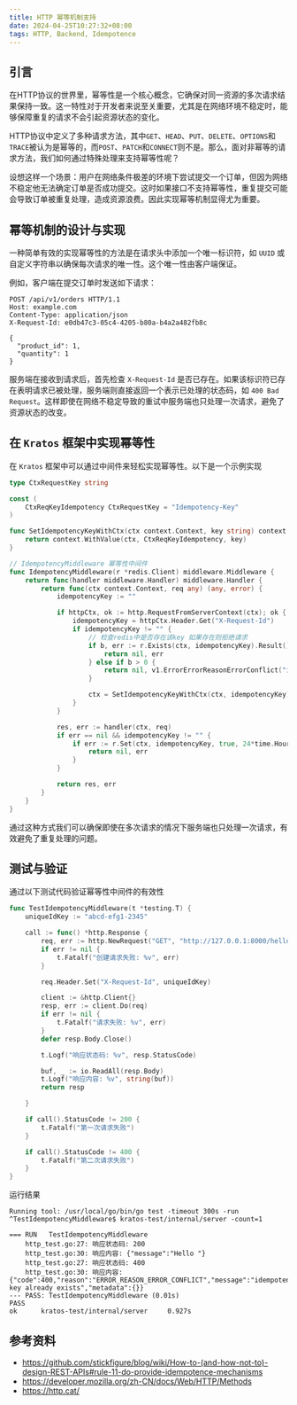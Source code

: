 ```yaml
---
title: HTTP 幂等机制支持
date: 2024-04-25T10:27:32+08:00
tags: HTTP, Backend, Idempotence
---
```


## 引言

在HTTP协议的世界里，幂等性是一个核心概念，它确保对同一资源的多次请求结果保持一致。这一特性对于开发者来说至关重要，尤其是在网络环境不稳定时，能够保障重复的请求不会引起资源状态的变化。

HTTP协议中定义了多种请求方法，其中`GET`、`HEAD`、`PUT`、`DELETE`、`OPTIONS`和`TRACE`被认为是幂等的，而`POST`、`PATCH`和`CONNECT`则不是。那么，面对非幂等的请求方法，我们如何通过特殊处理来支持幂等性呢？

设想这样一个场景：用户在网络条件极差的环境下尝试提交一个订单，但因为网络不稳定他无法确定订单是否成功提交。这时如果接口不支持幂等性，重复提交可能会导致订单被重复处理，造成资源浪费。因此实现幂等机制显得尤为重要。

## 幂等机制的设计与实现

一种简单有效的实现幂等性的方法是在请求头中添加一个唯一标识符，如 `UUID` 或自定义字符串以确保每次请求的唯一性。这个唯一性由客户端保证。

例如，客户端在提交订单时发送如下请求：

```http
POST /api/v1/orders HTTP/1.1
Host: example.com
Content-Type: application/json
X-Request-Id: e0db47c3-05c4-4205-b80a-b4a2a482fb8c

{
  "product_id": 1,
  "quantity": 1
}
```

服务端在接收到请求后，首先检查 `X-Request-Id` 是否已存在。如果该标识符已存在表明请求已被处理，服务端则直接返回一个表示已处理的状态码，如 `400 Bad Request`。这样即使在网络不稳定导致的重试中服务端也只处理一次请求，避免了资源状态的改变。

## 在 `Kratos` 框架中实现幂等性

在 `Kratos` 框架中可以通过中间件来轻松实现幂等性。以下是一个示例实现

```go
type CtxRequestKey string

const (
    CtxReqKeyIdempotency CtxRequestKey = "Idempotency-Key"
)

func SetIdempotencyKeyWithCtx(ctx context.Context, key string) context.Context {
    return context.WithValue(ctx, CtxReqKeyIdempotency, key)
}

// IdempotencyMiddleware 幂等性中间件
func IdempotencyMiddleware(r *redis.Client) middleware.Middleware {
    return func(handler middleware.Handler) middleware.Handler {
        return func(ctx context.Context, req any) (any, error) {
            idempotencyKey := ""

            if httpCtx, ok := http.RequestFromServerContext(ctx); ok {
                idempotencyKey = httpCtx.Header.Get("X-Request-Id")
                if idempotencyKey != "" {
                    // 检查redis中是否存在该key 如果存在则拒绝请求
                    if b, err := r.Exists(ctx, idempotencyKey).Result(); err != nil {
                        return nil, err
                    } else if b > 0 {
                        return nil, v1.ErrorErrorReasonErrorConflict("idempotency key already exists")
                    }

                    ctx = SetIdempotencyKeyWithCtx(ctx, idempotencyKey)
                }
            }

            res, err := handler(ctx, req)
            if err == nil && idempotencyKey != "" {
                if err := r.Set(ctx, idempotencyKey, true, 24*time.Hour).Err(); err != nil {
                    return nil, err
                }
            }

            return res, err
        }
    }
}
```

通过这种方式我们可以确保即使在多次请求的情况下服务端也只处理一次请求，有效避免了重复处理的问题。

## 测试与验证

通过以下测试代码验证幂等性中间件的有效性

```go
func TestIdempotencyMiddleware(t *testing.T) {
    uniqueIdKey := "abcd-efg1-2345"

    call := func() *http.Response {
        req, err := http.NewRequest("GET", "http://127.0.0.1:8000/helloworld", nil)
        if err != nil {
            t.Fatalf("创建请求失败: %v", err)
        }

        req.Header.Set("X-Request-Id", uniqueIdKey)

        client := &http.Client{}
        resp, err := client.Do(req)
        if err != nil {
            t.Fatalf("请求失败: %v", err)
        }
        defer resp.Body.Close()

        t.Logf("响应状态码: %v", resp.StatusCode)

        buf, _ := io.ReadAll(resp.Body)
        t.Logf("响应内容: %v", string(buf))
        return resp

    }

    if call().StatusCode != 200 {
        t.Fatalf("第一次请求失败")
    }

    if call().StatusCode != 400 {
        t.Fatalf("第二次请求失败")
    }
}
```

运行结果

```shell
Running tool: /usr/local/go/bin/go test -timeout 300s -run ^TestIdempotencyMiddleware$ kratos-test/internal/server -count=1

=== RUN   TestIdempotencyMiddleware
    http_test.go:27: 响应状态码: 200
    http_test.go:30: 响应内容: {"message":"Hello "}
    http_test.go:27: 响应状态码: 400
    http_test.go:30: 响应内容: {"code":400,"reason":"ERROR_REASON_ERROR_CONFLICT","message":"idempotency key already exists","metadata":{}}
--- PASS: TestIdempotencyMiddleware (0.01s)
PASS
ok      kratos-test/internal/server     0.927s
```

## 参考资料

- <https://github.com/stickfigure/blog/wiki/How-to-(and-how-not-to)-design-REST-APIs#rule-11-do-provide-idempotence-mechanisms>
- <https://developer.mozilla.org/zh-CN/docs/Web/HTTP/Methods>
- <https://http.cat/>
